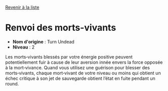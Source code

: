 [Revenir à la liste](list.md)

# Renvoi des morts-vivants

 * **Nom d'origine** : Turn Undead
 * **Niveau** : 2


<p>Les morts‑vivants blessés par votre énergie positive peuvent potentiellement fuir à cause de leur aversion innée envers la force opposée à la mort‑vivance. Quand vous utilisez une guérison pour blesser des morts‑vivants, chaque mort‑vivant de votre niveau ou moins qui obtient un échec critique à son jet de sauvegarde obtient l’état en fuite pendant un round.</p>